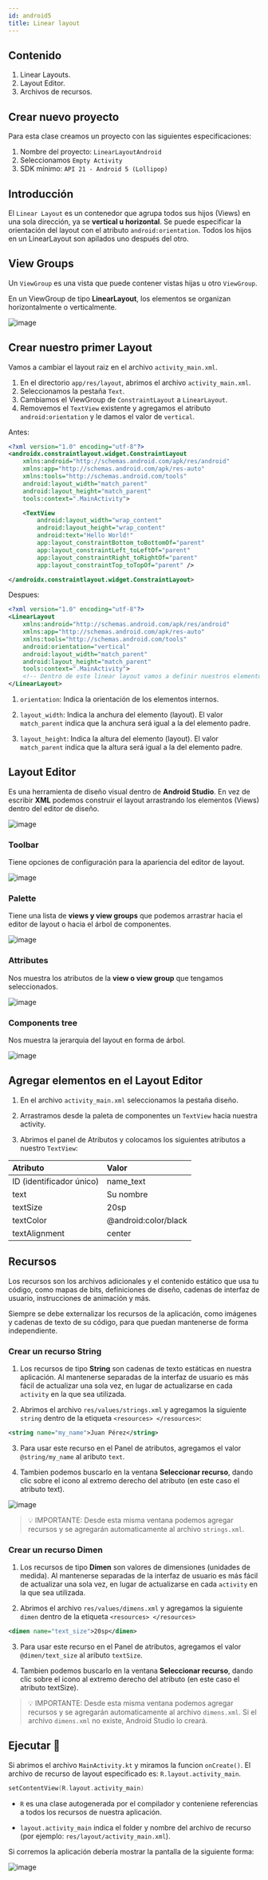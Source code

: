 ```yaml
---
id: android5
title: Linear layout
---
```


## Contenido

1. Linear Layouts.
2. Layout Editor.
3. Archivos de recursos.

## Crear nuevo proyecto

Para esta clase creamos un proyecto con las siguientes especificaciones:

1. Nombre del proyecto: `LinearLayoutAndroid`
2. Seleccionamos `Empty Activity`
3. SDK mínimo: `API 21 - Android 5 (Lollipop)`

## Introducción

El `Linear Layout` es un contenedor que agrupa todos sus hijos (Views) en una sola dirección, ya se **vertical u horizontal**. Se puede especificar la orientación del layout con el atributo `android:orientation`. Todos los hijos en un LinearLayout son apilados uno después del otro.

## View Groups

Un `ViewGroup` es una vista que puede contener vistas hijas u otro `ViewGroup`.

En un ViewGroup de tipo **LinearLayout**, los elementos se organizan horizontalmente o verticalmente.

![image](/img/android/img12.png)

## Crear nuestro primer Layout

Vamos a cambiar el layout raiz en el archivo `activity_main.xml`.

1. En el directorio `app/res/layout`, abrimos el archivo `activity_main.xml`.
2. Seleccionamos la pestaña `Text`.
3. Cambiamos el ViewGroup de `ConstraintLayout` a `LinearLayout`.
4. Removemos el `TextView` existente y agregamos el atributo `android:orientation` y le damos el valor de `vertical`.

Antes:

```xml
<?xml version="1.0" encoding="utf-8"?>
<androidx.constraintlayout.widget.ConstraintLayout
    xmlns:android="http://schemas.android.com/apk/res/android"
    xmlns:app="http://schemas.android.com/apk/res-auto"
    xmlns:tools="http://schemas.android.com/tools"
    android:layout_width="match_parent"
    android:layout_height="match_parent"
    tools:context=".MainActivity">

    <TextView
        android:layout_width="wrap_content"
        android:layout_height="wrap_content"
        android:text="Hello World!"
        app:layout_constraintBottom_toBottomOf="parent"
        app:layout_constraintLeft_toLeftOf="parent"
        app:layout_constraintRight_toRightOf="parent"
        app:layout_constraintTop_toTopOf="parent" />

</androidx.constraintlayout.widget.ConstraintLayout>
```

Despues:

```xml
<?xml version="1.0" encoding="utf-8"?>
<LinearLayout
    xmlns:android="http://schemas.android.com/apk/res/android"
    xmlns:app="http://schemas.android.com/apk/res-auto"
    xmlns:tools="http://schemas.android.com/tools"
    android:orientation="vertical"
    android:layout_width="match_parent"
    android:layout_height="match_parent"
    tools:context=".MainActivity">
    <!-- Dentro de este linear layout vamos a definir nuestros elementos hijos -->
</LinearLayout>
```

1. `orientation`: Indica la orientación de los elementos internos.

2. `layout_width`: Indica la anchura del elemento (layout). El valor `match_parent` indica que la anchura será igual a la del elemento padre.

3. `layout_height`: Indica la altura del elemento (layout). El valor `match_parent` indica que la altura será igual a la del elemento padre.

## Layout Editor

Es una herramienta de diseño visual dentro de **Android Studio**. En vez de escribir **XML** podemos construir el layout arrastrando los elementos (Views) dentro del editor de diseño.

![image](/img/android/img13.png)

### Toolbar

Tiene opciones de configuración para la apariencia del editor de layout.

![image](/img/android/img14.png)

### Palette

Tiene una lista de **views y view groups** que podemos arrastrar hacia el editor de layout o hacia el árbol de componentes.

![image](/img/android/img15.png)

### Attributes

Nos muestra los atributos de la **view o view group** que tengamos seleccionados.

![image](/img/android/img16.png)

### Components tree

Nos muestra la jerarquia del layout en forma de árbol.

![image](/img/android/img17.png)

## Agregar elementos en el Layout Editor

1. En el archivo `activity_main.xml` seleccionamos la pestaña diseño.

2. Arrastramos desde la paleta de componentes un `TextView` hacia nuestra activity.

3. Abrimos el panel de Atributos y colocamos los siguientes atributos a nuestro `TextView`:

| Atributo        | Valor                   |
| :-------------  | :-------------          |
| ID (identificador único)              | name_text               |
| text            | Su nombre               |
| textSize        | 20sp                    |
| textColor       | @android:color/black    |
| textAlignment   | center                  |

## Recursos

Los recursos son los archivos adicionales y el contenido estático que usa tu código, como mapas de bits, definiciones de diseño, cadenas de interfaz de usuario, instrucciones de animación y más.

Siempre se debe externalizar los recursos de la aplicación, como imágenes y cadenas de texto de su código, para que puedan mantenerse de forma independiente.

### Crear un recurso String

1. Los recursos de tipo **String** son cadenas de texto estáticas en nuestra aplicación. Al mantenerse separadas de la interfaz de usuario es más fácil de actualizar una sola vez, en lugar de actualizarse en cada `activity` en la que sea utilizada.

2. Abrimos el archivo `res/values/strings.xml` y agregamos la siguiente `string` dentro de la etiqueta `<resources> </resources>`:

```xml
<string name="my_name">Juan Pérez</string>
```

3. Para usar este recurso en el Panel de atributos, agregamos el valor `@string/my_name` al aributo `text`.

4. Tambien podemos buscarlo en la ventana **Seleccionar recurso**, dando clic sobre el icono al extremo derecho del atributo (en este caso el atributo text).

![image](/img/android/img18.png)

> 💡 IMPORTANTE: Desde esta misma ventana podemos agregar recursos y se agregarán automaticamente al archivo `strings.xml`.

### Crear un recurso Dimen

1. Los recursos de tipo **Dimen** son valores de dimensiones (unidades de medida). Al mantenerse separadas de la interfaz de usuario es más fácil de actualizar una sola vez, en lugar de actualizarse en cada `activity` en la que sea utilizada.

2. Abrimos el archivo `res/values/dimens.xml` y agregamos la siguiente `dimen` dentro de la etiqueta `<resources> </resources>`

```xml
<dimen name="text_size">20sp</dimen>
```

3. Para usar este recurso en el Panel de atributos, agregamos el valor `@dimen/text_size` al aributo `textSize`.

4. Tambien podemos buscarlo en la ventana **Seleccionar recurso**, dando clic sobre el icono al extremo derecho del atributo (en este caso el atributo textSize).

> 💡 IMPORTANTE: Desde esta misma ventana podemos agregar recursos y se agregarán automaticamente al archivo `dimens.xml`. Si el archivo `dimens.xml` no existe, Android Studio lo creará.

## Ejecutar 📱

Si abrimos el archivo `MainActivity.kt` y miramos la funcion `onCreate()`. El archivo de recurso de layout especificado es: `R.layout.activity_main`.

```kotlin
setContentView(R.layout.activity_main)
```

* `R` es una clase autogenerada por el compilador y conteniene referencias a todos los recursos de nuestra aplicación.

* `layout.activity_main` indica el folder y nombre del archivo de recurso (por ejemplo: `res/layout/activity_main.xml`).

Si corremos la aplicación debería mostrar la pantalla de la siguiente forma:

![image](/img/android/img19.png)
